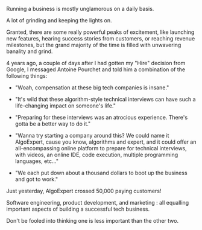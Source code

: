 Running a business is mostly unglamorous on a daily basis.

A lot of grinding and keeping the lights on.

Granted, there are some really powerful peaks of excitement, like launching new features, hearing success stories from customers, or reaching revenue milestones, but the grand majority of the time is filled with unwavering banality and grind.

4 years ago, a couple of days after I had gotten my "Hire" decision from Google, I messaged Antoine Pourchet and told him a combination of the following things:

- "Woah, compensation at these big tech companies is insane."

- "It's wild that these algorithm-style technical interviews can have such a life-changing impact on someone's life."

- "Preparing for these interviews was an atrocious experience. There's gotta be a better way to do it."

- "Wanna try starting a company around this? We could name it AlgoExpert, cause you know, algorithms and expert, and it could offer an all-encompassing online platform to prepare for technical interviews, with videos, an online IDE, code execution, multiple programming languages, etc..."

- "We each put down about a thousand dollars to boot up the business and got to work."

Just yesterday, AlgoExpert crossed 50,000 paying customers!

Software engineering, product development, and marketing : all equalling important aspects of building a successful tech business.

Don't be fooled into thinking one is less important than the other two.



